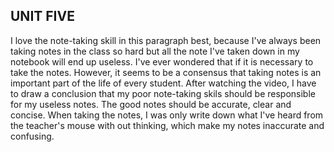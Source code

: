## UNIT FIVE
I love the note-taking skill in this paragraph best, because I've always been taking notes in the class so hard but all the note I've taken down in my notebook will end up useless. I've ever wondered that if it is necessary to take the notes. However, it seems to be a consensus that taking notes is an important part of the life of every student. After watching the video, I have to draw a conclusion that my poor note-taking skils should be responsible for my useless notes. The good notes should be accurate, clear and concise. When taking the notes, I was only write down what I've heard from the teacher's mouse with out thinking, which make my notes inaccurate and confusing.